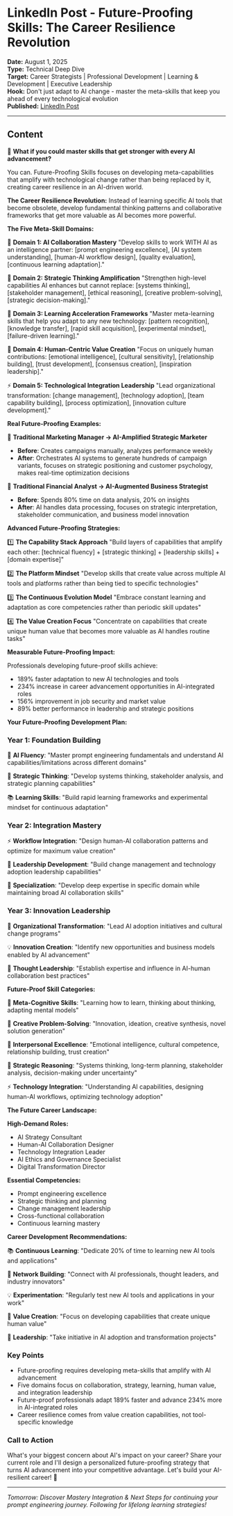 # LinkedIn Post - Future-Proofing Skills: The Career Resilience Revolution

**Date:** August 1, 2025  
**Type:** Technical Deep Dive  
**Target:** Career Strategists | Professional Development | Learning & Development | Executive Leadership  
**Hook:** Don't just adapt to AI change - master the meta-skills that keep you ahead of every technological evolution  
**Published:** [LinkedIn Post](URL_TO_BE_ADDED)

---

## Content

🚀 **What if you could master skills that get stronger with every AI advancement?**

You can. Future-Proofing Skills focuses on developing meta-capabilities that amplify with technological change rather than being replaced by it, creating career resilience in an AI-driven world.

**The Career Resilience Revolution:**
Instead of learning specific AI tools that become obsolete, develop fundamental thinking patterns and collaborative frameworks that get more valuable as AI becomes more powerful.

**The Five Meta-Skill Domains:**

🧠 **Domain 1: AI Collaboration Mastery**
"Develop skills to work WITH AI as an intelligence partner: [prompt engineering excellence], [AI system understanding], [human-AI workflow design], [quality evaluation], [continuous learning adaptation]."

🎯 **Domain 2: Strategic Thinking Amplification**
"Strengthen high-level capabilities AI enhances but cannot replace: [systems thinking], [stakeholder management], [ethical reasoning], [creative problem-solving], [strategic decision-making]."

🔄 **Domain 3: Learning Acceleration Frameworks**
"Master meta-learning skills that help you adapt to any new technology: [pattern recognition], [knowledge transfer], [rapid skill acquisition], [experimental mindset], [failure-driven learning]."

👥 **Domain 4: Human-Centric Value Creation**
"Focus on uniquely human contributions: [emotional intelligence], [cultural sensitivity], [relationship building], [trust development], [consensus creation], [inspiration leadership]."

⚡ **Domain 5: Technological Integration Leadership**
"Lead organizational transformation: [change management], [technology adoption], [team capability building], [process optimization], [innovation culture development]."

**Real Future-Proofing Examples:**

🎯 **Traditional Marketing Manager → AI-Amplified Strategic Marketer**

- **Before**: Creates campaigns manually, analyzes performance weekly
- **After**: Orchestrates AI systems to generate hundreds of campaign variants, focuses on strategic positioning and customer psychology, makes real-time optimization decisions

💼 **Traditional Financial Analyst → AI-Augmented Business Strategist**

- **Before**: Spends 80% time on data analysis, 20% on insights
- **After**: AI handles data processing, focuses on strategic interpretation, stakeholder communication, and business model innovation

**Advanced Future-Proofing Strategies:**

1️⃣ **The Capability Stack Approach**
"Build layers of capabilities that amplify each other: [technical fluency] + [strategic thinking] + [leadership skills] + [domain expertise]"

2️⃣ **The Platform Mindset**
"Develop skills that create value across multiple AI tools and platforms rather than being tied to specific technologies"

3️⃣ **The Continuous Evolution Model**
"Embrace constant learning and adaptation as core competencies rather than periodic skill updates"

4️⃣ **The Value Creation Focus**
"Concentrate on capabilities that create unique human value that becomes more valuable as AI handles routine tasks"

**Measurable Future-Proofing Impact:**

Professionals developing future-proof skills achieve:

- 189% faster adaptation to new AI technologies and tools
- 234% increase in career advancement opportunities in AI-integrated roles
- 156% improvement in job security and market value
- 89% better performance in leadership and strategic positions

**Your Future-Proofing Development Plan:**

### Year 1: Foundation Building

🧠 **AI Fluency**: "Master prompt engineering fundamentals and understand AI capabilities/limitations across different domains"

🎯 **Strategic Thinking**: "Develop systems thinking, stakeholder analysis, and strategic planning capabilities"

📚 **Learning Skills**: "Build rapid learning frameworks and experimental mindset for continuous adaptation"

### Year 2: Integration Mastery

⚡ **Workflow Integration**: "Design human-AI collaboration patterns and optimize for maximum value creation"

👥 **Leadership Development**: "Build change management and technology adoption leadership capabilities"

🔄 **Specialization**: "Develop deep expertise in specific domain while maintaining broad AI collaboration skills"

### Year 3: Innovation Leadership

🚀 **Organizational Transformation**: "Lead AI adoption initiatives and cultural change programs"

💡 **Innovation Creation**: "Identify new opportunities and business models enabled by AI advancement"

🌟 **Thought Leadership**: "Establish expertise and influence in AI-human collaboration best practices"

**Future-Proof Skill Categories:**

🧭 **Meta-Cognitive Skills**: "Learning how to learn, thinking about thinking, adapting mental models"

🎨 **Creative Problem-Solving**: "Innovation, ideation, creative synthesis, novel solution generation"

👥 **Interpersonal Excellence**: "Emotional intelligence, cultural competence, relationship building, trust creation"

🎯 **Strategic Reasoning**: "Systems thinking, long-term planning, stakeholder analysis, decision-making under uncertainty"

⚡ **Technology Integration**: "Understanding AI capabilities, designing human-AI workflows, optimizing technology adoption"

**The Future Career Landscape:**

**High-Demand Roles:**

- AI Strategy Consultant
- Human-AI Collaboration Designer
- Technology Integration Leader
- AI Ethics and Governance Specialist
- Digital Transformation Director

**Essential Competencies:**

- Prompt engineering excellence
- Strategic thinking and planning
- Change management leadership
- Cross-functional collaboration
- Continuous learning mastery

**Career Development Recommendations:**

📚 **Continuous Learning**: "Dedicate 20% of time to learning new AI tools and applications"

🤝 **Network Building**: "Connect with AI professionals, thought leaders, and industry innovators"

💡 **Experimentation**: "Regularly test new AI tools and applications in your work"

🎯 **Value Creation**: "Focus on developing capabilities that create unique human value"

🚀 **Leadership**: "Take initiative in AI adoption and transformation projects"

### Key Points

- Future-proofing requires developing meta-skills that amplify with AI advancement
- Five domains focus on collaboration, strategy, learning, human value, and integration leadership
- Future-proof professionals adapt 189% faster and advance 234% more in AI-integrated roles
- Career resilience comes from value creation capabilities, not tool-specific knowledge

### Call to Action

What's your biggest concern about AI's impact on your career? Share your current role and I'll design a personalized future-proofing strategy that turns AI advancement into your competitive advantage. Let's build your AI-resilient career! 🚀

---

*Tomorrow: Discover Mastery Integration & Next Steps for continuing your prompt engineering journey. Following for lifelong learning strategies!*
